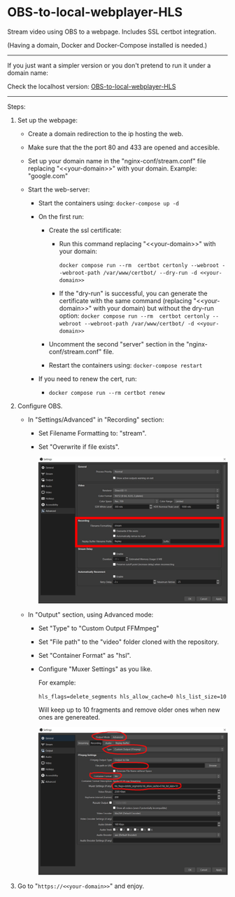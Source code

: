 # OBS-to-local-webplayer-HLS
Stream video using OBS to a webpage. Includes SSL certbot integration.

(Having a domain, Docker and Docker-Compose installed is needed.)

---

If you just want a simpler version or you don't pretend to run it under a domain name:

Check the localhost version: [OBS-to-local-webplayer-HLS](https://github.com/Pablotesan/OBS-to-local-webplayer-HLS)

---

Steps:
1. Set up the webpage:

    - Create a domain redirection to the ip hosting the web.

    - Make sure that the the port 80 and 433 are opened and accesible.

    - Set up your domain name in the "nginx-conf/stream.conf" file replacing "<\<your-domain\>>" with your domain. Example: "google.com"

    - Start the web-server:

        - Start the containers using: ```docker-compose up -d```

        - On the first run:

            - Create the ssl certificate:

                - Run this command replacing "<\<your-domain\>>" with your domain:

                    ```docker compose run --rm  certbot certonly --webroot --webroot-path /var/www/certbot/ --dry-run -d <<your-domain>>```
                    
                - If the "dry-run" is successful, you can generate the certificate with the same command (replacing "<\<your-domain\>>" with your domain) but without the dry-run option:
                    ```docker compose run --rm  certbot certonly --webroot --webroot-path /var/www/certbot/ -d <<your-domain>>```

            - Uncomment the second "server" section in the "nginx-conf/stream.conf" file.

            - Restart the containers using: ```docker-compose restart```

        - If you need to renew the cert, run:

            - ```docker compose run --rm certbot renew```

      

2. Configure OBS.

    - In "Settings/Advanced" in "Recording" section:

        - Set Filename Formatting to: "stream".
        - Set "Overwrite if file exists".

          ![Advanced image](./aux-files/obs-advanced.jpg)


    - In "Output" section, using Advanced mode:

        - Set "Type" to "Custom Output FFMmpeg"
        - Set "File path" to the "video" folder cloned with the repository.
        - Set "Container Format" as "hsl".
        - Configure "Muxer Settings" as you like. 

          For example:

          ```hls_flags=delete_segments hls_allow_cache=0 hls_list_size=10```

          Will keep up to 10 fragments and remove older ones when new ones are genereated.


          ![Advanced image](./aux-files/obs-recording.jpg)

3. Go to "```https://<<your-domain>>```" and enjoy.
